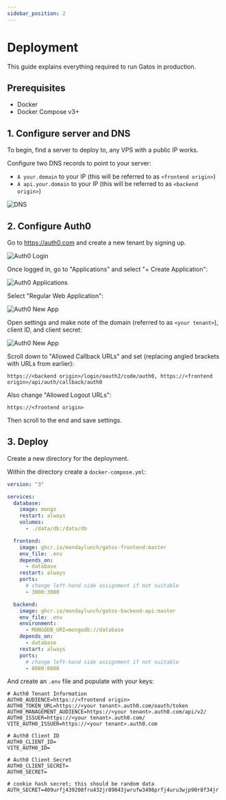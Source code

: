 ```yaml
---
sidebar_position: 2
---
```


# Deployment

This guide explains everything required to run Gatos in production.

## Prerequisites

- Docker
- Docker Compose v3+

## 1. Configure server and DNS

To begin, find a server to deploy to, any VPS with a public IP works.

Configure two DNS records to point to your server:

- `A your.domain` to your IP (this will be referred to as `<frontend origin>`)
- `A api.your.domain` to your IP (this will be referred to as `<backend origin>`)

![DNS](/img/examples/dns.png)

## 2. Configure Auth0

Go to https://auth0.com and create a new tenant by signing up.

![Auth0 Login](/img/examples/auth0-login.png)

Once logged in, go to "Applications" and select "+ Create Application":

![Auth0 Applications](/img/examples/auth0-applications.png)

Select "Regular Web Application":

![Auth0 New App](/img/examples/auth0-new-app.png)

Open settings and make note of the domain (referred to as `<your tenant>`), client ID, and client secret:

![Auth0 New App](/img/examples/auth0-app-settings.png)

Scroll down to "Allowed Callback URLs" and set (replacing angled brackets with URLs from earlier):

```
https://<backend origin>/login/oauth2/code/auth0, https://<frontend origin>/api/auth/callback/auth0
```

Also change "Allowed Logout URLs":

```
https://<frontend origin>
```

Then scroll to the end and save settings.

## 3. Deploy

Create a new directory for the deployment.

Within the directory create a `docker-compose.yml`:

```yml
version: "3"

services:
  database:
    image: mongo
    restart: always
    volumes:
      - ./data/db:/data/db

  frontend:
    image: ghcr.io/mondaylunch/gatos-frontend:master
    env_file: .env
    depends_on:
      - database
    restart: always
    ports:
      # change left-hand side assignment if not suitable
      - 3000:3000

  backend:
    image: ghcr.io/mondaylunch/gatos-backend-api:master
    env_file: .env
    environment:
      - MONGODB_URI=mongodb://database
    depends_on:
      - database
    restart: always
    ports:
      # change left-hand side assignment if not suitable
      - 8080:8080
```

And create an `.env` file and populate with your keys:

```dotenv
# Auth0 Tenant Information
AUTH0_AUDIENCE=https://<frontend origin>
AUTH0_TOKEN_URL=https://<your tenant>.auth0.com/oauth/token
AUTH0_MANAGEMENT_AUDIENCE=https://<your tenant>.auth0.com/api/v2/
AUTH0_ISSUER=https://<your tenant>.auth0.com/
VITE_AUTH0_ISSUER=https://<your tenant>.auth0.com

# Auth0 Client ID
AUTH0_CLIENT_ID=
VITE_AUTH0_ID=

# Auth0 Client Secret
AUTH0_CLIENT_SECRET=
AUTH0_SECRET=

# cookie hash secret; this should be random data
AUTH_SECRET=409urfj439208fru432jr89043jwrufw3498prfj4uru3wjp90r8f34jr
```
